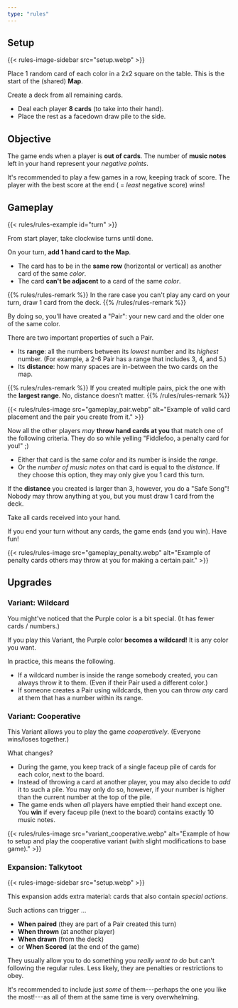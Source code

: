 ```yaml
---
type: "rules"
---
```


## Setup

{{<  rules-image-sidebar src="setup.webp" >}}

Place 1 random card of each color in a 2x2 square on the table. This is the start of the (shared) **Map**.

Create a deck from all remaining cards.
* Deal each player **8 cards** (to take into their hand).
* Place the rest as a facedown draw pile to the side.



## Objective

The game ends when a player is **out of cards**. The number of **music notes** left in your hand represent your _negative points_.

It's recommended to play a few games in a row, keeping track of score. The player with the best score at the end ( = _least_ negative score) wins!


## Gameplay

{{< rules/rules-example id="turn" >}}

From start player, take clockwise turns until done.

On your turn, **add 1 hand card to the Map**.

* The card has to be in the **same row** (horizontal or vertical) as another card of the same _color_.
* The card **can't be adjacent** to a card of the same _color_.

{{% rules/rules-remark %}}
In the rare case you can't play any card on your turn, draw 1 card from the deck.
{{% /rules/rules-remark %}}

By doing so, you'll have created a "Pair": your new card and the older one of the same color.

There are two important properties of such a Pair.

* Its **range**: all the numbers between its _lowest_ number and its _highest_ number. (For example, a 2-6 Pair has a range that includes 3, 4, and 5.)
* Its **distance**: how many spaces are in-between the two cards on the map.

{{% rules/rules-remark %}}
If you created multiple pairs, pick the one with the **largest range**. No, distance doesn't matter.
{{% /rules/rules-remark %}}

{{< rules/rules-image src="gameplay_pair.webp" alt="Example of valid card placement and the pair you create from it." >}}

Now all the other players _may_ **throw hand cards at you** that match one of the following criteria. They do so while yelling "Fiddlefoo, a penalty card for you!" ;)

* Either that card is the same _color_ and its number is inside the _range_.
* Or the _number of music notes_ on that card is equal to the _distance_. If they choose this option, they may only give you 1 card this turn.

If the **distance** you created is larger than 3, however, you do a "Safe Song"! Nobody may throw anything at you, but you must draw 1 card from the deck.

Take all cards received into your hand.

If you end your turn without any cards, the game ends (and you win). Have fun!

{{< rules/rules-image src="gameplay_penalty.webp" alt="Example of penalty cards others may throw at you for making a certain pair." >}}


## Upgrades

### Variant: Wildcard

You might've noticed that the Purple color is a bit special. (It has fewer cards / numbers.)

If you play this Variant, the Purple color **becomes a wildcard!** It is any color you want. 

In practice, this means the following.

* If a wildcard number is inside the range somebody created, you can always throw it to them. (Even if their Pair used a different color.)
* If someone creates a Pair using wildcards, then you can throw _any_ card at them that has a number within its range.


### Variant: Cooperative

This Variant allows you to play the game _cooperatively_. (Everyone wins/loses together.)

What changes?
* During the game, you keep track of a single faceup pile of cards for each color, next to the board.
* Instead of throwing a card at another player, you may also decide to _add_ it to such a pile. You may only do so, however, if your number is higher than the current number at the top of the pile.
* The game ends when _all_ players have emptied their hand except one. You **win** if every faceup pile (next to the board) contains exactly 10 music notes.

{{< rules/rules-image src="variant_cooperative.webp" alt="Example of how to setup and play the cooperative variant (with slight modifications to base game)." >}}


### Expansion: Talkytoot

{{<  rules-image-sidebar src="setup.webp" >}}

This expansion adds extra material: cards that also contain _special actions_. 

Such actions can trigger ...
* **When paired** (they are part of a Pair created this turn)
* **When thrown** (at another player)
* **When drawn** (from the deck)
* or **When Scored** (at the end of the game)

They usually allow you to do something you _really want to do_ but can't following the regular rules. Less likely, they are penalties or restrictions to obey.

It's recommended to include just _some_ of them---perhaps the one you like the most!---as all of them at the same time is very overwhelming.



